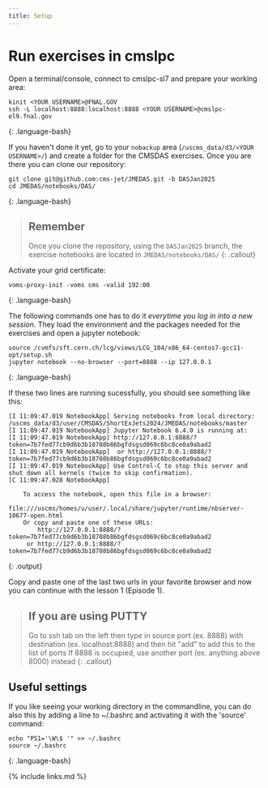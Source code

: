 ```yaml
---
title: Setup
---
```


# Run exercises in cmslpc

Open a terminal/console, connect to cmslpc-sl7 and prepare your working area:

~~~
kinit <YOUR USERNAME>@FNAL.GOV
ssh -L localhost:8888:localhost:8888 <YOUR USERNAME>@cmslpc-el9.fnal.gov
~~~
{: .language-bash}

If you haven't done it yet, go to your `nobackup` area (`/uscms_data/d3/<YOUR USERNAME>/`) and create a folder for the CMSDAS exercises. Once you are there you can clone our repository:

~~~
git clone git@github.com:cms-jet/JMEDAS.git -b DASJan2025
cd JMEDAS/notebooks/DAS/
~~~
{: .language-bash}

> ## Remember
> Once you clone the repository, using the `DASJan2025` branch, the exercise notebooks are located
> in `JMEDAS/notebooks/DAS/`
{: .callout}

Activate your grid certificate:
~~~
voms-proxy-init -voms cms -valid 192:00
~~~
{: .language-bash}

The following commands one has to do it *everytime you log in into a new session*. They load the
environment and the packages needed for the exercises and open a jupyter notebook:
~~~
source /cvmfs/sft.cern.ch/lcg/views/LCG_104/x86_64-centos7-gcc11-opt/setup.sh
jupyter notebook --no-browser --port=8888 --ip 127.0.0.1
~~~
{: .language-bash}

If these two lines are running sucessfully, you should see something like this:
~~~
[I 11:09:47.019 NotebookApp] Serving notebooks from local directory: /uscms_data/d3/user/CMSDAS/ShortExJets2024/JMEDAS/notebooks/master
[I 11:09:47.019 NotebookApp] Jupyter Notebook 6.4.0 is running at:
[I 11:09:47.019 NotebookApp] http://127.0.0.1:8888/?token=7b7fed77cb9d6b3b18708b86bgfdsgsd069c6bc8ce0a9abad2
[I 11:09:47.019 NotebookApp]  or http://127.0.0.1:8888/?token=7b7fed77cb9d6b3b18708b86bgfdsgsd069c6bc8ce0a9abad2
[I 11:09:47.019 NotebookApp] Use Control-C to stop this server and shut down all kernels (twice to skip confirmation).
[C 11:09:47.028 NotebookApp]

    To access the notebook, open this file in a browser:
        file:///uscms/homes/u/user/.local/share/jupyter/runtime/nbserver-10677-open.html
    Or copy and paste one of these URLs:
        http://127.0.0.1:8888/?token=7b7fed77cb9d6b3b18708b86bgfdsgsd069c6bc8ce0a9abad2
     or http://127.0.0.1:8888/?token=7b7fed77cb9d6b3b18708b86bgfdsgsd069c6bc8ce0a9abad2

~~~
{: .output}

Copy and paste one of the last two urls in your favorite browser and now you can continue with the lesson 1 (Episode 1).

> ## If you are using PUTTY
> Go to ssh tab on the left then type in source port (ex. 8888) with destination (ex. localhost:8888) and then hit "add" to add this to the list of ports
> If 8888 is occupied, use another port (ex. anything above 8000) instead
{: .callout}




## Useful settings

If you like seeing your working directory in the commandline, you can do also this by adding a line to ~/.bashrc and activating it with the 'source' command:

~~~
echo "PS1='\W\$ '" >> ~/.bashrc
source ~/.bashrc
~~~
{: .language-bash}



{% include links.md %}
